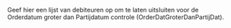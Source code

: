 Geef hier een lijst van debiteuren op om te laten uitsluiten voor de Orderdatum groter dan Partijdatum controle (OrderDatGroterDanPartijDat).
